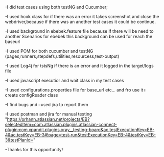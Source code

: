 -I did test cases using both testNG and Cucumber;

-I used hook class for if there was an error it takes screenshot and close the webdriver,because if there was an another test cases it could be continue.

-I used background in ebebek.feature file because if there will be need to another Scenarios for ebebek this background can be used for reach the baseurl

-I used POM for both cucumber and testNG (pages,runners,stepdefs,utilities,resourcess,test-output)

-I used Log4j for tstsNg if there is an error and it logged in the target/logs file

-I used javascript executior and wait class in my test cases

-I used configurations.properties file for base_url etc... and fro use it ı create configReader class

-I find bugs and ı used jira to report them

-I used postman and jira for manual testing
"https://orhann.atlassian.net/projects/EB?selectedItem=com.atlassian.plugins.atlassian-connect-plugin:com.xpandit.plugins.xray__testing-board&ac.testExecutionKey=EB-4&ac.testKey=EB-3#!page=test-run&testExecutionKey=EB-4&testKey=EB-3&testPlanId="

-Thanks for this opportunity!
